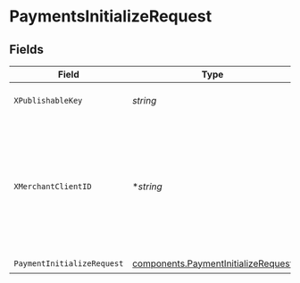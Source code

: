# PaymentsInitializeRequest


## Fields

| Field                                                                                                                                                                                                                                                                                                                | Type                                                                                                                                                                                                                                                                                                                 | Required                                                                                                                                                                                                                                                                                                             | Description                                                                                                                                                                                                                                                                                                          |
| -------------------------------------------------------------------------------------------------------------------------------------------------------------------------------------------------------------------------------------------------------------------------------------------------------------------- | -------------------------------------------------------------------------------------------------------------------------------------------------------------------------------------------------------------------------------------------------------------------------------------------------------------------- | -------------------------------------------------------------------------------------------------------------------------------------------------------------------------------------------------------------------------------------------------------------------------------------------------------------------- | -------------------------------------------------------------------------------------------------------------------------------------------------------------------------------------------------------------------------------------------------------------------------------------------------------------------- |
| `XPublishableKey`                                                                                                                                                                                                                                                                                                    | *string*                                                                                                                                                                                                                                                                                                             | :heavy_check_mark:                                                                                                                                                                                                                                                                                                   | The publicly shareable identifier used to identify your Bolt merchant division.                                                                                                                                                                                                                                      |
| `XMerchantClientID`                                                                                                                                                                                                                                                                                                  | **string*                                                                                                                                                                                                                                                                                                            | :heavy_minus_sign:                                                                                                                                                                                                                                                                                                   | A unique identifier for a shopper's device, generated by Bolt. The value is retrieved with `Bolt.state.merchantClientId` in your frontend context, per-shopper. This header is required for proper attribution of this operation to your analytics reports. Omitting this header may result in incorrect statistics. |
| `PaymentInitializeRequest`                                                                                                                                                                                                                                                                                           | [components.PaymentInitializeRequest](../../models/components/paymentinitializerequest.md)                                                                                                                                                                                                                           | :heavy_check_mark:                                                                                                                                                                                                                                                                                                   | N/A                                                                                                                                                                                                                                                                                                                  |